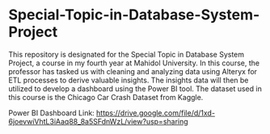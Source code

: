 # Special-Topic-in-Database-System-Project
This repository is designated for the Special Topic in Database System Project, a course in my fourth year at Mahidol University. In this course, the professor has tasked us with cleaning and analyzing data using Alteryx for ETL processes to derive valuable insights. The insights data will then be utilized to develop a dashboard using the Power BI tool. The dataset used in this course is the Chicago Car Crash Dataset from Kaggle.

Power BI Dashboard Link: https://drive.google.com/file/d/1xd-6joevwiVhtL3iAaq88_8a5SFdnWzL/view?usp=sharing